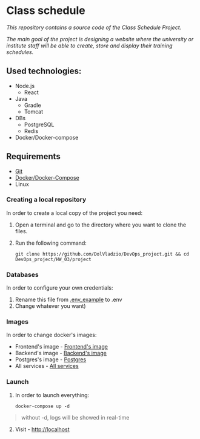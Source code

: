 # Class schedule
_This repository contains a source code of the Class Schedule Project._

_The main goal of the project is designing a website where the university or institute staff will be able to create, store and display their training schedules._

## Used technologies:
- Node.js
  - React
- Java
  - Gradle
  - Tomcat
- DBs
  - PostgreSQL
  - Redis
- Docker/Docker-compose

## Requirements
- [Git]
- [Docker/Docker-Compose]
- Linux

### Creating a local repository
In order to create a local copy of the project you need:
1. Open a terminal and go to the directory where you want to clone the files. 
2. Run the following command:

       git clone https://github.com/DolVladzio/DevOps_project.git && cd DevOps_project/HW_03/project

### Databases
In order to configure your own credentials:
1. Rename this file from [.env_example] to .env
2. Change whatever you want)

### Images
In order to change docker's images:
- Frontend's image - [Frontend's image]
- Backend's image - [Backend's image]
- Postgres's image - [Postgres]
- All services - [All services]

### Launch
1. In order to launch everything:

       docker-compose up -d
> without -d, logs will be showed in real-time
2. Visit - [http://localhost]

[//]: # (Reference links)
[.env_example]: <https://github.com/DolVladzio/DevOps_project/blob/SCRUM-18-HW_03/HW_03/project/.env>
[Frontend's image]: <https://github.com/DolVladzio/DevOps_project/blob/SCRUM-18-HW_03/HW_03/project/frontend/Dockerfile>
[Backend's image]: <https://github.com/DolVladzio/DevOps_project/blob/SCRUM-18-HW_03/HW_03/project/Dockerfile>
[Postgres]: <https://github.com/DolVladzio/DevOps_project/blob/SCRUM-18-HW_03/HW_03/project/postgres/Dockerfile>
[All services]: <https://github.com/DolVladzio/DevOps_project/blob/SCRUM-18-HW_03/HW_03/project/docker-compose.yml>
[http://localhost]: <http://localhost>
[Git]: <https://git-scm.com/downloads/linux>
[Docker/Docker-Compose]: <https://docs.docker.com/engine/install/>

